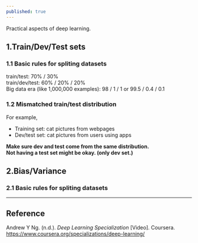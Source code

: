 ```yaml
---
published: true
---
```

Practical aspects of deep learning.

## 1.Train/Dev/Test sets
### 1.1 Basic rules for spliting datasets  
train/test: 70% / 30%  
train/dev/test: 60% / 20% / 20%  
Big data era (like 1,000,000 examples): 98 / 1 / 1 or 99.5 / 0.4 / 0.1  

### 1.2 Mismatched train/test distribution
For example,  
- Training set: cat pictures from webpages  
- Dev/test set: cat pictures from users using apps  

**Make sure dev and test come from the same distribution.**  
**Not having a test set might be okay. (only dev set.)**

## 2.Bias/Variance
### 2.1 Basic rules for spliting datasets  

----
## Reference
Andrew Y Ng. (n.d.). _Deep Learning Specialization_ [Video]. Coursera.  
<https://www.coursera.org/specializations/deep-learning/>
